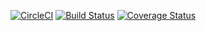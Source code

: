 [![CircleCI](https://circleci.com/gh/vahtras/util.svg?style=svg)](https://circleci.com/gh/vahtras/util)
[![Build Status](https://travis-ci.org/vahtras/util.svg?branch=master)](https://travis-ci.org/vahtras/util)
[![Coverage Status](https://coveralls.io/repos/github/vahtras/util/badge.svg?branch=master)](https://coveralls.io/github/vahtras/util?branch=master)

